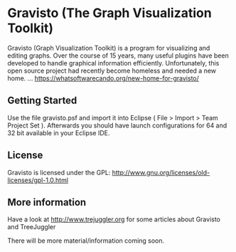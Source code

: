 # Gravisto (The Graph Visualization Toolkit)

Gravisto (Graph Visualization Toolkit) is a program for visualizing and editing graphs.
Over the course of 15 years, many useful plugins have been developed to handle graphical information efficiently.
Unfortunately, this open source project had recently become homeless and needed a new home.
... https://whatsoftwarecando.org/new-home-for-gravisto/

## Getting Started

Use the file gravisto.psf and import it into Eclipse ( File > Import > Team Project Set ). Afterwards you should have launch configurations for 64 and 32 bit available in your Eclipse IDE.

## License

Gravisto is licensed under the GPL: http://www.gnu.org/licenses/old-licenses/gpl-1.0.html

## More information

Have a look at http://www.trejuggler.org for some articles about Gravisto and TreeJuggler

There will be more material/information coming soon.
